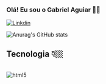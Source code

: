 

### Olá! Eu sou o Gabriel Aguiar 👋🏼
[![Linkdin](https://img.shields.io/badge/LinkedIn-0077B5?style=for-the-badge&logo=linkedin&logoColor=white)](https://www.linkedin.com/in/gabriel-aguiar-moura-55b050248)


![Anurag's GitHub stats](https://github-readme-stats.vercel.app/api?username=Gabriel-Aguiar-dev&show_icons=true&theme=radical)

## Tecnologia 👇🏼
<div style="display: inline_block"><br/>
 <img align="center" alt="html5" src="https://img.shields.io/badge/Java-ED8B00?style=for-the-badge&logo=java&logoColor=white"/>
</div>

